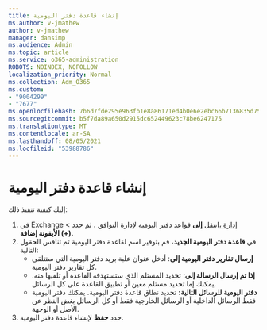 ```yaml
---
title: إنشاء قاعدة دفتر اليومية
ms.author: v-jmathew
author: v-jmathew
manager: dansimp
ms.audience: Admin
ms.topic: article
ms.service: o365-administration
ROBOTS: NOINDEX, NOFOLLOW
localization_priority: Normal
ms.collection: Adm_O365
ms.custom:
- "9004299"
- "7677"
ms.openlocfilehash: 7b6d7fde295e963fb1e8a86171ed4b0e6e2ebc66b7136835d75f5f8c1b19f9de
ms.sourcegitcommit: b5f7da89a650d2915dc652449623c78be6247175
ms.translationtype: MT
ms.contentlocale: ar-SA
ms.lasthandoff: 08/05/2021
ms.locfileid: "53988786"
---
```

# <a name="create-a-journal-rule"></a>إنشاء قاعدة دفتر اليومية

إليك كيفية تنفيذ ذلك:

1. في Exchange [إدارة ،](https://go.microsoft.com/fwlink/p/?linkid=2059104)انتقل **إلى** قواعد دفتر اليومية لإدارة التوافق ، ثم حدد  >   **الأيقونة إضافة (+).**
2. في **قاعدة دفتر اليومية الجديد**، قم بتوفير اسم لقاعدة دفتر اليومية ثم تنافس الحقول التالية:  
    - **إرسال تقارير دفتر اليومية إلى**: أدخل عنوان علبة بريد دفتر اليومية التي ستتلقى كل تقارير دفتر اليومية.  
    - **إذا تم إرسال الرسالة إلى**: تحديد المستلم الذي ستستهدفه القاعدة أو تلقيها منه. يمكنك إما تحديد مستلم معين أو تطبيق القاعدة على كل الرسائل.  
    - **دفتر اليومية للرسائل التالية:** تحديد نطاق قاعدة دفتر اليومية. يمكنك دفتر اليومية فقط الرسائل الداخلية أو الرسائل الخارجية فقط أو كل الرسائل بغض النظر عن الأصل أو الوجهة.
3. حدد **حفظ** لإنشاء قاعدة دفتر اليومية.
